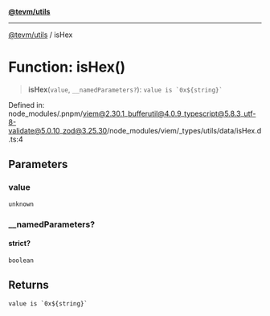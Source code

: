 [**@tevm/utils**](../README.md)

***

[@tevm/utils](../globals.md) / isHex

# Function: isHex()

> **isHex**(`value`, `__namedParameters?`): `` value is `0x${string}` ``

Defined in: node\_modules/.pnpm/viem@2.30.1\_bufferutil@4.0.9\_typescript@5.8.3\_utf-8-validate@5.0.10\_zod@3.25.30/node\_modules/viem/\_types/utils/data/isHex.d.ts:4

## Parameters

### value

`unknown`

### \_\_namedParameters?

#### strict?

`boolean`

## Returns

`` value is `0x${string}` ``
